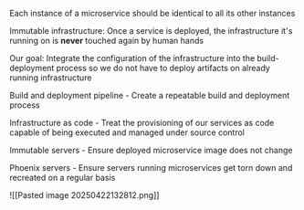 Each instance of a microservice should be identical to all its other instances

Immutable infrastructure: Once a service is deployed, the infrastructure it's running on is **never** touched again by human hands

Our goal: Integrate the configuration of the infrastructure into the build-deployment process so we do not have to deploy artifacts on already running infrastructure

Build and deployment pipeline - Create a repeatable build and deployment process

Infrastructure as code - Treat the provisioning of our services as code capable of being executed and managed under source control

Immutable servers - Ensure deployed microservice image does not change

Phoenix servers - Ensure servers running microservices get torn down and recreated on a regular basis

![[Pasted image 20250422132812.png]]

